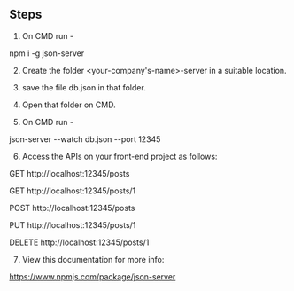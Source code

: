 Steps 
-----

1. On CMD run - 

npm i -g json-server

2. Create the folder <your-company's-name>-server in a suitable location. 

3. save the file db.json in that folder. 

4. Open that folder on CMD. 

5. On CMD run -

json-server --watch db.json --port 12345

6. Access the APIs on your front-end project as follows: 

GET    http://localhost:12345/posts

GET    http://localhost:12345/posts/1

POST   http://localhost:12345/posts

PUT    http://localhost:12345/posts/1

DELETE http://localhost:12345/posts/1

7. View this documentation for more info: 

https://www.npmjs.com/package/json-server


